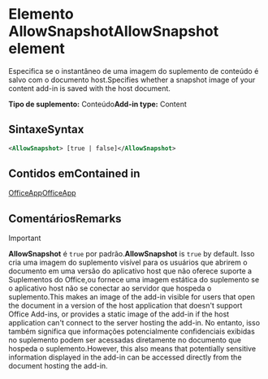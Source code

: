 # <a name="allowsnapshot-element"></a><span data-ttu-id="bc779-101">Elemento AllowSnapshot</span><span class="sxs-lookup"><span data-stu-id="bc779-101">AllowSnapshot element</span></span>

<span data-ttu-id="bc779-102">Especifica se o instantâneo de uma imagem do suplemento de conteúdo é salvo com o documento host.</span><span class="sxs-lookup"><span data-stu-id="bc779-102">Specifies whether a snapshot image of your content add-in is saved with the host document.</span></span>

<span data-ttu-id="bc779-103">**Tipo de suplemento:** Conteúdo</span><span class="sxs-lookup"><span data-stu-id="bc779-103">**Add-in type:** Content</span></span>

## <a name="syntax"></a><span data-ttu-id="bc779-104">Sintaxe</span><span class="sxs-lookup"><span data-stu-id="bc779-104">Syntax</span></span>

```XML
<AllowSnapshot> [true | false]</AllowSnapshot>
```

## <a name="contained-in"></a><span data-ttu-id="bc779-105">Contidos em</span><span class="sxs-lookup"><span data-stu-id="bc779-105">Contained in</span></span>

[<span data-ttu-id="bc779-106">OfficeApp</span><span class="sxs-lookup"><span data-stu-id="bc779-106">OfficeApp</span></span>](officeapp.md)

## <a name="remarks"></a><span data-ttu-id="bc779-107">Comentários</span><span class="sxs-lookup"><span data-stu-id="bc779-107">Remarks</span></span>

 > [!IMPORTANT]
 > <span data-ttu-id="bc779-108">**AllowSnapshot** é `true` por padrão.</span><span class="sxs-lookup"><span data-stu-id="bc779-108">**AllowSnapshot** is `true` by default.</span></span> <span data-ttu-id="bc779-109">Isso cria uma imagem do suplemento visível para os usuários que abrirem o documento em uma versão do aplicativo host que não oferece suporte a Suplementos do Office,ou fornece uma imagem estática do suplemento se o aplicativo host não se conectar ao servidor que hospeda o suplemento.</span><span class="sxs-lookup"><span data-stu-id="bc779-109">This makes an image of the add-in visible for users that open the document in a version of the host application that doesn't support Office Add-ins, or provides a static image of the add-in if the host application can't connect to the server hosting the add-in.</span></span> <span data-ttu-id="bc779-110">No entanto, isso também significa que informações potencialmente confidenciais exibidas no suplemento podem ser acessadas diretamente no documento que hospeda o suplemento.</span><span class="sxs-lookup"><span data-stu-id="bc779-110">However, this also means that potentially sensitive information displayed in the add-in can be accessed directly from the document hosting the add-in.</span></span>

